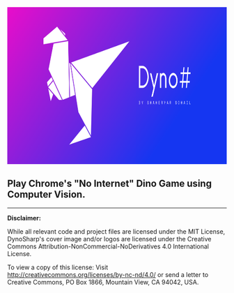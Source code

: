<img src="cover.png" width="875" height="360">

## Play Chrome's "No Internet" Dino Game using Computer Vision.

---

**Disclaimer:**

While all relevant code and project files are licensed under the MIT License, DynoSharp's cover image and/or logos are 
licensed under the Creative Commons Attribution-NonCommercial-NoDerivatives 4.0 International License. 

To view a copy of this license:
Visit http://creativecommons.org/licenses/by-nc-nd/4.0/ or send a letter to 
Creative Commons, PO Box 1866, Mountain View, CA 94042, USA.
